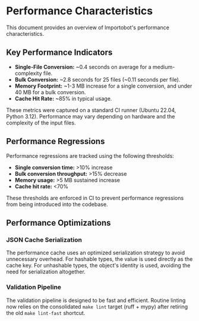 # Performance Characteristics

This document provides an overview of Importobot's performance characteristics.

## Key Performance Indicators

-   **Single-File Conversion:** ~0.4 seconds on average for a medium-complexity file.
-   **Bulk Conversion:** ~2.8 seconds for 25 files (~0.11 seconds per file).
-   **Memory Footprint:** ~1-3 MB increase for a single conversion, and under 40 MB for a bulk conversion.
-   **Cache Hit Rate:** ~85% in typical usage.

These metrics were captured on a standard CI runner (Ubuntu 22.04, Python 3.12). Performance may vary depending on hardware and the complexity of the input files.

## Performance Regressions

Performance regressions are tracked using the following thresholds:

-   **Single conversion time:** >10% increase
-   **Bulk conversion throughput:** >15% decrease
-   **Memory usage:** >5 MB sustained increase
-   **Cache hit rate:** <70%

These thresholds are enforced in CI to prevent performance regressions from being introduced into the codebase.

## Performance Optimizations

### JSON Cache Serialization

The performance cache uses an optimized serialization strategy to avoid unnecessary overhead. For hashable types, the value is used directly as the cache key. For unhashable types, the object's identity is used, avoiding the need for serialization altogether.

### Validation Pipeline

The validation pipeline is designed to be fast and efficient. Routine linting now relies on the consolidated `make lint` target (ruff + mypy) after retiring the old `make lint-fast` shortcut.
